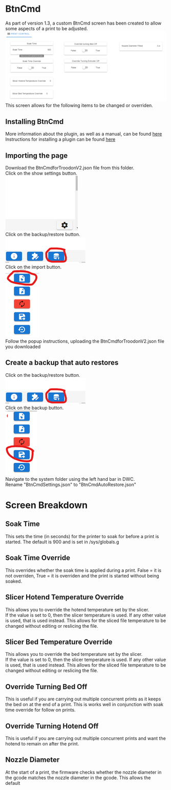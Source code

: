 # BtnCmd

As part of version 1.3, a custom BtnCmd screen has been created to allow some aspects of a print to be adjusted.
![Print Control Screen](./Images/Screenshot.png)  
This screen allows for the following items to be changed or overriden.

## Installing BtnCmd

More information about the plugin, as well as a manual, can be found [here](https://github.com/MintyTrebor/BtnCmd)  
Instructions for installing a plugin can be found [here](https://github.com/MintyTrebor/BtnCmd/wiki/Installation)

## Importing the page

Download the BtnCmdforTroodonV2.json file from this folder.  
Click on the show settings button.  
![Show Settings](./Images/Show_Settings.png)  
Click on the backup/restore button.  
![Backup/Restore Settings](./Images/Restore_Settings.png)  
Click on the import button.  
![Import](./Images/Import.png)  
Follow the popup instructions, uploading the BtnCmdforTroodonV2.json file you downloaded

## Create a backup that auto restores

Click on the backup/restore button.  
![Backup/Restore Settings](./Images/Restore_Settings.png)  
Click on the backup button.  
![Backup](./Images/Backup.png)  
Navigate to the system folder using the left hand bar in DWC.  
Rename "BtnCmdSettings.json" to "BtnCmdAutoRestore.json"  

# Screen Breakdown

## Soak Time

This sets the time (in seconds) for the printer to soak for before a print is started. The default is 900 and is set in /sys/globals.g

## Soak Time Override

This overrides whether the soak time is applied during a print. False = it is not overriden, True = it is overriden and the print is started without being soaked.

## Slicer Hotend Temperature Override

This allows you to override the hotend temperature set by the slicer.  
If the value is set to 0, then the slicer temperature is used. If any other value is used, that is used instead. This allows for the sliced file temperature to be changed without editing or reslicing the file.  

## Slicer Bed Temperature Override

This allows you to override the bed temperature set by the slicer.  
If the value is set to 0, then the slicer temperature is used. If any other value is used, that is used instead. This allows for the sliced file temperature to be changed without editing or reslicing the file. 

## Override Turning Bed Off

This is useful if you are carrying out multiple concurrent prints as it keeps the bed on at the end of a print. This is works well in conjunction with soak time override for follow on prints.

## Override Turning Hotend Off

This is useful if you are carrying out multiple concurrent prints and want the hotend to remain on after the print.  

## Nozzle Diameter

At the start of a print, the firmware checks whether the nozzle diameter in the gcode matches the nozzle diameter in the gcode. This allows the default 